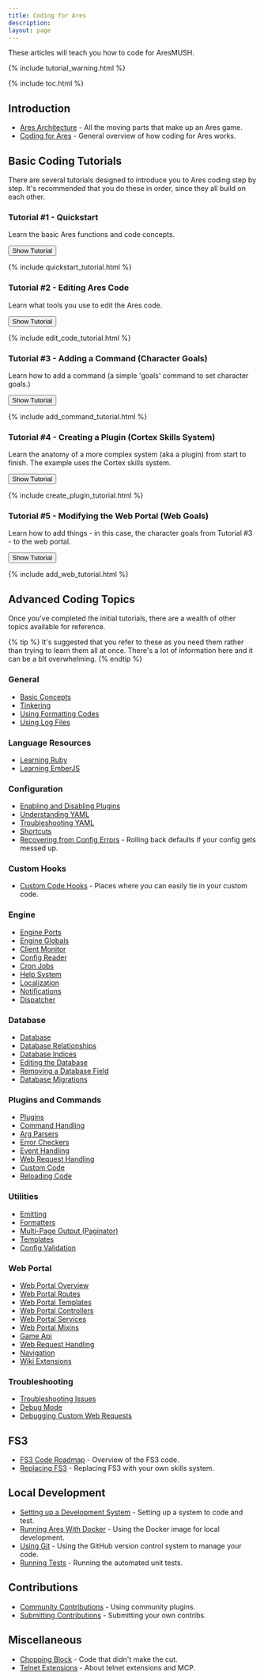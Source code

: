 ```yaml
---
title: Coding for Ares
description: 
layout: page
---
```


These articles will teach you how to code for AresMUSH.  

{% include tutorial_warning.html %}

{% include toc.html %}

## Introduction

* [Ares Architecture](/tutorials/code/architecture.html) - All the moving parts that make up an Ares game.
* [Coding for Ares](/tutorials/code/overview.html) - General overview of how coding for Ares works.

## Basic Coding Tutorials

There are several tutorials designed to introduce you to Ares coding step by step.  It's recommended that you do these in order, since they all build on each other.

### Tutorial #1 - Quickstart

Learn the basic Ares functions and code concepts.

<button data-toggle="collapse" data-target="#quickstart" class="btn btn-info">Show Tutorial</button>

<div id="quickstart" class="collapse">
{% include quickstart_tutorial.html %}
</div>

### Tutorial #2 - Editing Ares Code

Learn what tools you use to edit the Ares code.

<button data-toggle="collapse" data-target="#edit-code" class="btn btn-info">Show Tutorial</button>

<div id="edit-code" class="collapse">
{% include edit_code_tutorial.html %}
</div>

### Tutorial #3 - Adding a Command (Character Goals)

Learn how to add a command (a simple 'goals' command to set character goals.)

<button data-toggle="collapse" data-target="#add-cmd" class="btn btn-info">Show Tutorial</button>

<div id="add-cmd" class="collapse">
{% include add_command_tutorial.html %}
</div>

### Tutorial #4 - Creating a Plugin (Cortex Skills System)

Learn the anatomy of a more complex system (aka a plugin) from start to finish.  The example uses the Cortex skills system.

<button data-toggle="collapse" data-target="#create-plugin" class="btn btn-info">Show Tutorial</button>

<div id="create-plugin" class="collapse">
{% include create_plugin_tutorial.html %}
</div>

### Tutorial #5 - Modifying the Web Portal (Web Goals)

Learn how to add things - in this case, the character goals from Tutorial #3 - to the web portal. 

<button data-toggle="collapse" data-target="#add-web" class="btn btn-info">Show Tutorial</button>

<div id="add-web" class="collapse">
{% include add_web_tutorial.html %}
</div>

## Advanced Coding Topics

Once you've completed the initial tutorials, there are a wealth of other topics available for reference. 

{% tip %} 
It's suggested that you refer to these as you need them rather than trying to learn them all at once.  There's a lot of information here and it can be a bit overwhelming.
{% endtip %}

### General

* [Basic Concepts](/tutorials/code/concepts.html)
* [Tinkering](/tutorials/code/tinker.html)
* [Using Formatting Codes](/tutorials/code/formatting.html)
* [Using Log Files](/tutorials/code/logs.html)

### Language Resources

* [Learning Ruby](/tutorials/code/ruby.html)
* [Learning EmberJS](/tutorials/code/ember.html)

### Configuration

* [Enabling and Disabling Plugins](/tutorials/config/plugins.html)
* [Understanding YAML](/tutorials/code/yaml.html)
* [Troubleshooting YAML](/tutorials/code/troubleshooting-yaml.html)
* [Shortcuts](/tutorials/code/shortcuts.html)
* [Recovering from Config Errors](/tutorials/config/config-errors.html) - Rolling back defaults if your config gets messed up.

### Custom Hooks

* [Custom Code Hooks](/tutorials/code/custom-hooks.html) - Places where you can easily tie in your custom code.

### Engine

* [Engine Ports](/tutorials/code/ports.html)
* [Engine Globals](/tutorials/code/globals.html)
* [Client Monitor](/tutorials/code/client-monitor.html)
* [Config Reader](/tutorials/code/config-reader.html)
* [Cron Jobs](/tutorials/code/cron.html)
* [Help System](/tutorials/code/help.html)
* [Localization](/tutorials/code/localization.html)
* [Notifications](/tutorials/code/notifications.html)
* [Dispatcher](/tutorials/code/dispatcher.html)

### Database

* [Database](/tutorials/code/database.html)
* [Database Relationships](/tutorials/code/db-relationships.html)
* [Database Indices](/tutorials/code/db-indices.html)
* [Editing the Database](/tutorials/code/edit-database.html)
* [Removing a Database Field](/tutorials/code/db-remove-field.html)
* [Database Migrations](/tutorials/code/db-migration.html)

### Plugins and Commands

* [Plugins](/tutorials/code/plugins.html)
* [Command Handling](/tutorials/code/commands.html)
* [Arg Parsers](/tutorials/code/arg-parsers.html)
* [Error Checkers](/tutorials/code/error-checkers.html)
* [Event Handling](/tutorials/code/events.html)
* [Web Request Handling](/tutorials/code/web-requests.html)
* [Custom Code](/tutorials/code/custom.html)
* [Reloading Code](/tutorials/code/reload.html)

### Utilities

* [Emitting](/tutorials/code/emitting.html)
* [Formatters](/tutorials/code/formatters.html)
* [Multi-Page Output (Paginator)](/tutorials/code/paginator.html)
* [Templates](/tutorials/code/templates.html)
* [Config Validation](/tutorials/code/config-validator.html)

### Web Portal

* [Web Portal Overview](/tutorials/code/web-portal.html)
* [Web Portal Routes](/tutorials/code/web-routes.html)
* [Web Portal Templates](/tutorials/code/web-templates.html)
* [Web Portal Controllers](/tutorials/code/web-controllers.html)
* [Web Portal Services](/tutorials/code/web-services.html)
* [Web Portal Mixins](/tutorials/code/web-mixins.html)
* [Game Api](/tutorials/code/web-game-api.html)
* [Web Request Handling](/tutorials/code/web-requests.html)
* [Navigation](/tutorials/code/web-nav.html)
* [Wiki Extensions](/tutorials/code/wiki-extensions.html)

### Troubleshooting

* [Troubleshooting Issues](/tutorials/code/troubleshooting.html)
* [Debug Mode](/tutorials/code/debug-mode.html)
* [Debugging Custom Web Requests](/tutorials/code/web-debug.html)

## FS3

* [FS3 Code Roadmap](/tutorials/code/fs3-roadmap.html) - Overview of the FS3 code.
* [Replacing FS3](/tutorials/code/replacing-fs3.html) - Replacing FS3 with your own skills system.

## Local Development

* [Setting up a Development System](/tutorials/code/dev-tools.html) - Setting up a system to code and test.
* [Running Ares With Docker]({{site.baseurl}}/tutorials/code/docker.html) - Using the Docker image for local development.
* [Using Git](/tutorials/code/git.html) - Using the GitHub version control system to manage your code.
* [Running Tests](/tutorials/code/tests.html) - Running the automated unit tests.

## Contributions

* [Community Contributions](/tutorials/code/contribs.html) - Using community plugins.
* [Submitting Contributions](/tutorials/code/submit-contribs.html) - Submitting your own contribs.

## Miscellaneous

* [Chopping Block](/tutorials/code/chopping-block.html) - Code that didn't make the cut.
* [Telnet Extensions](/tutorials/code/telnet-extensions.html) - About telnet extensions and MCP.
